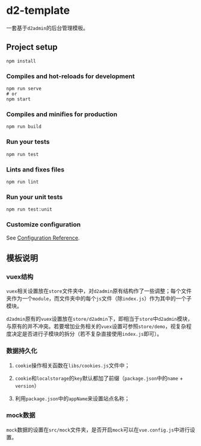 # d2-template

一套基于`d2admin`的后台管理模板。

## Project setup
```
npm install
```

### Compiles and hot-reloads for development
```
npm run serve
# or
npm start
```

### Compiles and minifies for production
```
npm run build
```

### Run your tests
```
npm run test
```

### Lints and fixes files
```
npm run lint
```

### Run your unit tests
```
npm run test:unit
```

### Customize configuration
See [Configuration Reference](https://cli.vuejs.org/config/).


## 模板说明

### vuex结构

`vuex`相关设置放在`store`文件夹中，对`d2admin`原有结构作了一些调整；每个文件夹作为一个`module`，而文件夹中的每个`js`文件（除`index.js`）作为其中的一个子模块。

`d2admin`原有的`vuex`设置放在`store/d2admin`下，即相当于`store`中`d2admin`模块，与原有的并不冲突。若要增加业务相关的`vuex`设置可参照`store/demo`，视复杂程度决定是否进行子模块的拆分（若不复杂直接使用`index.js`即可）。


### 数据持久化

1. `cookie`操作相关函数在`libs/cookies.js`文件中；

2. `cookie`和`localstorage`的`key`默认都加了前缀（`package.json`中的`name` + `version`）

3. 利用`package.json`中的`appName`来设置站点名称；

### mock数据

`mock`数据的设置在`src/mock`文件夹，是否开启`mock`可以在`vue.config.js`中进行设置。

